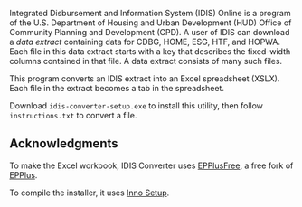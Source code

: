 Integrated Disbursement and Information System (IDIS) Online is a program of the U.S. Department of Housing and Urban Development (HUD) Office of Community Planning and Development (CPD). A user of IDIS can download a *data extract* containing data for CDBG, HOME, ESG, HTF, and HOPWA.  Each file in this data extract starts with a key that describes the fixed-width columns contained in that file.  A data extract consists of many such files.

This program converts an IDIS extract into an Excel spreadsheet (XSLX).  Each file in the extract becomes a tab in the spreadsheet.  

Download `idis-converter-setup.exe` to install this utility, then follow `instructions.txt` to convert a file.  

## Acknowledgments

To make the Excel workbook, IDIS Converter uses [EPPlusFree](https://www.nuget.org/packages/EPPlusFree/), a free fork of [EPPlus](https://epplussoftware.com/).

To compile the installer, it uses [Inno Setup](https://jrsoftware.org/isinfo.php).  


